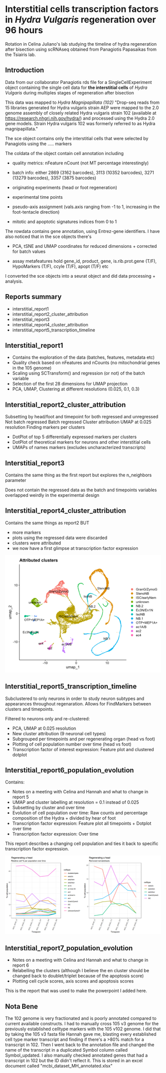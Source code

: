 # Interstitial cells transcription factors in *Hydra Vulgaris* regeneration over 96 hours

Rotation in Celina Juliano's lab studying the timeline of hydra regeneration after bisection using scRNAseq obtained from Panagiotis Papasaikas from the Tsiairis lab.

## Introduction

Data from our collaborator Panagiotis rds file for a SingleCellExperiment object containing the single cell data for **the interstitial cells** of *Hydra Vulgaris* during multiples stages of regeneration after bisection

This data was mapped to *Hydra Magnipapillata (102)* "Drop-seq reads from 15 libraries generated for Hydra vulgaris strain AEP were mapped to the 2.0 genome assembly of closely related Hydra vulgaris strain 102
(available at <https://research.nhgri.nih.gov/hydra/>) and processed using the Hydra 2.0 gene models. Strain Hydra vulgaris 102 was formerly referred to as Hydra magnipapillata."

The sce object contains only the interstitial cells that were selected by Panagiotis using the ..... markers

The coldata of the object contain cell annotation including

-   quality metrics: nFeature nCount (not MT percentage interestingly)

-   batch info: either 2869 (3162 barcodes), 3113 (10352 barcodes), 3271
    (13279 barcodes), 3357 (3875 barcodes)

-   originating experiments (head or foot regeneration)

-   experimental time points

-   pseudo-axis assignment (vals.axis ranging from -1 to 1, increasing in
    the foot-tentacle direction)

-   mitotic and apoptotic signatures indices from 0 to 1

The rowdata contains gene annotation, using Entrez-gene identifiers. I
have also noticed that in the sce objects there's

-   PCA, tSNE and UMAP coordinates for reduced dimensions + corrected
    for batch values

-   assay metafeatures hold gene_id, product, gene, is.rib.prot.gene
    (T/F), HypoMarkers (T/F), ccyle (T/F), apopt (T/F) etc

I converted the sce objects into a seurat object and did data processing + analysis.

## Reports summary

-    interstitial_report1
-    interstitial_report2_cluster_attribution
-    interstitial_report3
-    interstitial_report4_cluster_attribution
-    interstitial_report5_transcription_timeline

## Interstitial_report1

-    Contains the exploration of the data (batches, features, metadata etc)
-    Quality check based on nFeatures and nCounts (no mitochondrial genes in the 105 genome)
-    Scaling using SCTransform() and regression (or not) of the batch variable
-    Selection of the first 28 dimensions for UMAP projection
-    PCA, UMAP, Clustering at different resolutions (0.025, 0.1, 0.3)

## Interstitial_report2_cluster_attribution

Subsetting by head/foot and timepoint for both regressed and unregressed
Not batch regressed
Batch regressed
Cluster attribution
UMAP at 0.025 resolution
Finding markers per clusters
-    DotPlot of top 5 differentially expressed markers per clusters
-    DotPlot of theoretical markers for neurons and other interstitial cells
-    UMAPs of names markers (excludes uncharacterized transcripts)

## Interstitial_report3

Contains the same thing as the first report but explores the n_neighbors parameter

Does not contain the regressed data as the batch and timepoints variables overlapped weirdly in the experimental design

## Interstitial_report4_cluster_attribution

Contains the same things as report2 BUT
-    more markers
-    plots using the regressed data were discarded
-    clusters were attributed
-    we now have a first glimpse at transcription factor expression

![image](figures/interstitial/attr_clusters_all.png)

## Interstitial_report5_transcription_timeline

Subclustered to only neurons in order to study neuron subtypes and appearances throughout regenaration.
Allows for FindMarkers between clusters and timepoints.

Filtered to neurons only and re-clustered:

-    PCA, UMAP at 0.025 resolution
-    New cluster attribution (9 neuronal cell types)
-    Subgrouped per timepoints and per regenerating organ (head vs foot)
-    Plotting of cell population number over time (head vs foot)
-    Transcription factor of interest expression: Feature plot and clustered dotplot

## Interstitial_report6_population_evolution

Contains:

-    Notes on a meeting with Celina and Hannah and what to change in report 5
-    UMAP and cluster labelling at resolution = 0.1 instead of 0.025
-    Subsetting by cluster and over time
-    Evolution of cell population over time: Raw counts and percentage composition of the Hydra + divided by hear of foot
-    Transcription factor expression: Feature plot all timepoints + Dotplot over time
-    Transcription factor expression: Over time

This report describes a changing cell population and ties it back to specific transcription factor expression.

![image](figures/interstitial/unnamed-chunk-11-1.png)

## Interstitial_report7_population_evolution

-    Notes on a meeting with Celina and Hannah and what to change in report 6
-    Relabelling the clusters (although I believe the en cluster should be changed back to doublet/triplet because of the apoptosis score)
-    Plotting cell cycle scores, axis scores and apoptosis scores

This is the report that was used to make the powerpoint I added here.

## Nota Bene

The 102 genome is very fractionated and is poorly annotated compared to current available constructs.
I had to manually cross 105 v3 genome for the previously established celltype markers with the 105 v102 genome.
I did that by taking the 105 v3 fasta file Hannah gave me, blasting every established cell type marker transcript and finding if there's a >80% match for a transcript in 102. 
Then I went back to the annotation file and changed the name of the transcript in a duplicated Symbol column called Symbol_updated.
I also manually checked annotated genes that had a transcript in 102 but the ID didn't reflect it.
This is stored in an excel document called "mcbi_dataset_MH_annotated.xlsx"








